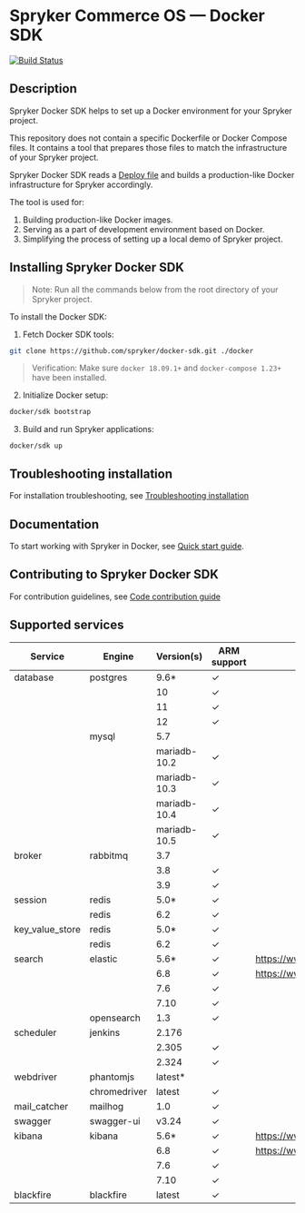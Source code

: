 # Spryker Commerce OS — Docker SDK
[![Build Status](https://travis-ci.com/spryker/docker-sdk.svg?branch=master)](https://travis-ci.com/spryker/docker-sdk)

## Description

Spryker Docker SDK helps to set up a Docker environment for your Spryker project.

This repository does not contain a specific Dockerfile or Docker Compose files. It contains a tool that prepares those files to match the infrastructure of your Spryker project.


Spryker Docker SDK reads a [Deploy file](docs/07-deploy-file/02-deploy.file.reference.v1.md) and builds a production-like Docker infrastructure for Spryker accordingly.

The tool is used for:

1. Building production-like Docker images.
1. Serving as a part of development environment based on Docker.
1. Simplifying the process of setting up a local demo of Spryker project.

## Installing Spryker Docker SDK
> Note: Run all the commands below from the root directory of your Spryker project.

To install the Docker SDK:

1. Fetch Docker SDK tools:
```bash
git clone https://github.com/spryker/docker-sdk.git ./docker
```

> Verification: Make sure `docker 18.09.1+` and `docker-compose 1.23+` have been installed.


2. Initialize Docker setup:

```bash
docker/sdk bootstrap
```

3. Build and run Spryker applications:
```
docker/sdk up
```

## Troubleshooting installation

For installation troubleshooting, see [Troubleshooting installation](docs/09-troubleshooting.md#troubleshooting-installation)

## Documentation

To start working with Spryker in Docker, see [Quick start guide](docs/01-quick-start-guide.md).

## Contributing to Spryker Docker SDK

For contribution guidelines, see [Code contribution guide](https://docs.spryker.com/docs/scos/dev/code-contribution-guide.html)

## Supported services

| Service         | Engine       | Version(s)   | ARM support | Note                               |
|-----------------|--------------|--------------|-------------|------------------------------------|
| database        | postgres     | 9.6*         | &check;     |                                    |
|                 |              | 10           | &check;     |                                    |
|                 |              | 11           | &check;     |                                    |
|                 |              | 12           | &check;     |                                    |
|                 | mysql        | 5.7          |             |                                    |
|                 |              | mariadb-10.2 | &check;     |                                    |
|                 |              | mariadb-10.3 | &check;     |                                    |
|                 |              | mariadb-10.4 | &check;     |                                    |
|                 |              | mariadb-10.5 | &check;     |                                    |
| broker          | rabbitmq     | 3.7          |             |                                    |
|                 |              | 3.8          | &check;     |                                    |
|                 |              | 3.9          | &check;     |                                    |
| session         | redis        | 5.0*         | &check;     |                                    |
|                 | redis        | 6.2          | &check;     |                                    |
| key_value_store | redis        | 5.0*         | &check;     |                                    |
|                 | redis        | 6.2          | &check;     |                                    |
| search          | elastic      | 5.6*         | &check;     | https://www.elastic.co/support/eol |
|                 |              | 6.8          | &check;     | https://www.elastic.co/support/eol |
|                 |              | 7.6          | &check;     |                                    |
|                 |              | 7.10         | &check;     |                                    |
|                 | opensearch   | 1.3          | &check;     |                                    |
| scheduler       | jenkins      | 2.176        |             |                                    |
|                 |              | 2.305        | &check;     |                                    |
|                 |              | 2.324        | &check;     |                                    |
| webdriver       | phantomjs    | latest*      |             |                                    |
|                 | chromedriver | latest       | &check;     |                                    |
| mail_catcher    | mailhog      | 1.0          | &check;     |                                    |
| swagger         | swagger-ui   | v3.24        | &check;     |                                    |
| kibana          | kibana       | 5.6*         | &check;     | https://www.elastic.co/support/eol |
|                 |              | 6.8          | &check;     | https://www.elastic.co/support/eol |
|                 |              | 7.6          | &check;     |                                    |
|                 |              | 7.10         | &check;     |                                    |
| blackfire       | blackfire    | latest       | &check;     |                                    |
